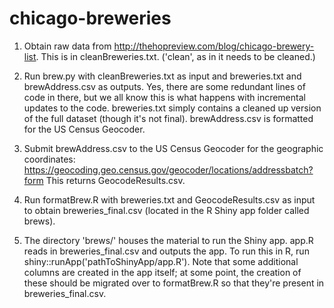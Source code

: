 # chicago-breweries

1. Obtain raw data from http://thehopreview.com/blog/chicago-brewery-list. This is in cleanBreweries.txt. ('clean', as in it needs to be cleaned.)

2. Run brew.py with cleanBreweries.txt as input and breweries.txt and brewAddress.csv as outputs. Yes, there are some redundant lines of code in there, but we all know this is what happens with incremental updates to the code. breweries.txt simply contains a cleaned up version of the full dataset (though it's not final). brewAddress.csv is formatted for the US Census Geocoder.

3. Submit brewAddress.csv to the US Census Geocoder for the geographic coordinates: https://geocoding.geo.census.gov/geocoder/locations/addressbatch?form
This returns GeocodeResults.csv.

4. Run formatBrew.R with breweries.txt and GeocodeResults.csv as input to obtain breweries_final.csv (located in the R Shiny app folder called brews).

5. The directory 'brews/' houses the material to run the Shiny app. app.R reads in breweries_final.csv and outputs the app. To run this in R, run shiny::runApp('pathToShinyApp/app.R'). Note that some additional columns are created in the app itself; at some point, the creation of these should be migrated over to formatBrew.R so that they're present in breweries_final.csv. 



